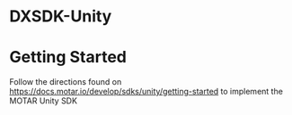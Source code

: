 # DXSDK-Unity

# Getting Started

Follow the directions found on https://docs.motar.io/develop/sdks/unity/getting-started to implement the MOTAR Unity SDK

